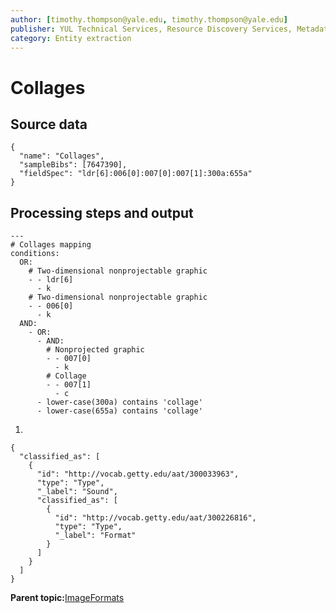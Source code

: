 ```yaml
---
author: [timothy.thompson@yale.edu, timothy.thompson@yale.edu]
publisher: YUL Technical Services, Resource Discovery Services, Metadata Services Unit
category: Entity extraction
---
```


# Collages

## Source data

```
{
  "name": "Collages",
  "sampleBibs": [7647390],
  "fieldSpec": "ldr[6]:006[0]:007[0]:007[1]:300a:655a"
}
```

## Processing steps and output

```
---
# Collages mapping
conditions:
  OR:  
    # Two-dimensional nonprojectable graphic
    - - ldr[6]
      - k
    # Two-dimensional nonprojectable graphic
    - - 006[0]
      - k
  AND:
    - OR:      
      - AND:             
        # Nonprojected graphic
        - - 007[0]
          - k
        # Collage
        - - 007[1]
          - c
      - lower-case(300a) contains 'collage'
      - lower-case(655a) contains 'collage'
```

1.  
```
{
  "classified_as": [
    {
      "id": "http://vocab.getty.edu/aat/300033963",
      "type": "Type",
      "_label": "Sound",
      "classified_as": [
        {
          "id": "http://vocab.getty.edu/aat/300226816",
          "type": "Type",
          "_label": "Format"
        }
      ]
    }
  ]    		
}
```

**Parent topic:**[ImageFormats](../../concepts/supertypes/imageformats.md)

